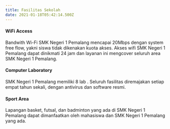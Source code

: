 ```yaml
---
title: Fasilitas Sekolah
date: 2021-01-18T05:42:14.500Z
---
```

#### WiFi Access

Bandwith Wi-Fi SMK Negeri 1 Pemalang mencapai 20Mbps dengan system free flow, yakni siswa tidak dikenakan kuota akses. Akses wifi SMK Negeri 1 Pemalang dapat dinikmati 24 jam dan layanan ini mengcover seluruh area SMK Negeri 1 Pemalang. 

#### Computer Laboratory

SMK Negeri 1 Pemalang memiliki 8 lab . Seluruh fasilitas diremajakan setiap empat tahun sekali, dengan antivirus dan software resmi.

#### Sport Area

Lapangan basket, futsal, dan badminton yang ada di SMK Negeri 1 Pemalang dapat dimanfaatkan oleh mahasiswa dan SMK Negeri 1 Pemalang yang ada.